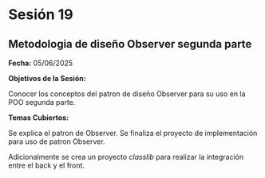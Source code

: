 # Sesión 19 #

## Metodologia de diseño Observer segunda parte ##

**Fecha:** 05/06/2025

**Objetivos de la Sesión:**

Conocer los conceptos del patron de diseño Observer para su uso en la POO segunda parte.

**Temas Cubiertos:**

Se explica el patron de Observer. Se finaliza el proyecto de implementación para uso de patron Observer.

Adicionalmente se crea un proyecto *classlib* para realizar la integración entre el back y el front.
